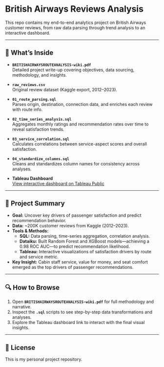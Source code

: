 # British Airways Reviews Analysis

This repo contains my end-to-end analytics project on British Airways customer reviews, from raw data parsing through trend analysis to an interactive dashboard.

---

## 📁 What’s Inside

- **`BRITISHAIRWAYSROUTEANALYSIS-wiki.pdf`**  
  Detailed project write-up covering objectives, data sourcing, methodology, and insights.

- **`raw_reviews.csv`**  
  Original review dataset (Kaggle export, 2012–2023).

- **`01_route_parsing.sql`**  
  Parses origin, destination, connection data, and enriches each review with route info.

- **`02_time_series_analysis.sql`**  
  Aggregates monthly ratings and recommendation rates over time to reveal satisfaction trends.

- **`03_service_correlation.sql`**  
  Calculates correlations between service-aspect scores and overall satisfaction.

- **`04_standardize_columns.sql`**  
  Cleans and standardizes column names for consistency across analyses.

- **Tableau Dashboard**  
  [View interactive dashboard on Tableau Public](https://public.tableau.com/app/profile/mahnoor.syed5125/viz/BritishAirwaysReviews_17126414116680/Dashboard1)

---

## 🎯 Project Summary

- **Goal:** Uncover key drivers of passenger satisfaction and predict recommendation behavior.  
- **Data:** ~200K customer reviews from Kaggle (2012–2023).  
- **Tools & Methods:**  
  - **SQL:** Data parsing, time-series aggregation, correlation analysis.  
  - **Dataiku:** Built Random Forest and XGBoost models—achieving a 0.98 ROC AUC—to predict recommendation likelihood.  
  - **Tableau:** Interactive visualizations of satisfaction drivers by route and service metric.  
- **Key Insight:** Cabin staff service, value for money, and seat comfort emerged as the top drivers of passenger recommendations.


---

## 🔍 How to Browse

1. Open **`BRITISHAIRWAYSROUTEANALYSIS-wiki.pdf`** for full methodology and narrative.  
2. Inspect the **`.sql`** scripts to see step-by-step data transformations and analyses.  
3. Explore the Tableau dashboard link to interact with the final visual insights.

---

## 📄 License

This is my personal project repository.  
